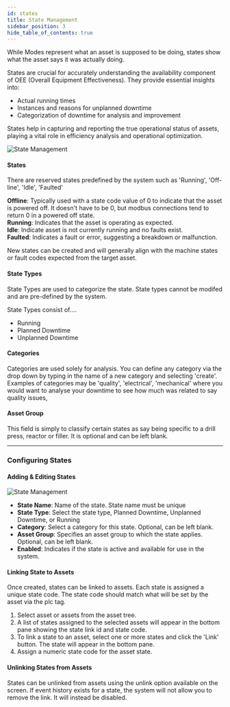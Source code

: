 ```yaml
---
id: states
title: State Management
sidebar_position: 3
hide_table_of_contents: true
---
```

While Modes represent what an asset is supposed to be doing, states show what the asset says it was actually doing. 

States are crucial for accurately understanding the availability component of OEE (Overall Equipment Effectiveness). They provide essential insights into:
- Actual running times
- Instances and reasons for unplanned downtime
- Categorization of downtime for analysis and improvement

States help in capturing and reporting the true operational status of assets, playing a vital role in efficiency analysis and operational optimization.

![State Management](/img/assetConfig/state-table-config.png)

#### States
There are reserved states predefined by the system such as 'Running', 'Off-line', 'Idle', 'Faulted'

**Offline**: Typically used with a state code value of 0 to indicate that the asset is powered off. It doesn't have to be 0, but modbus connections tend to return 0 in a powered off state.<br />
**Running**: Indicates that the asset is operating as expected.<br />
**Idle**: Indicate asset is not currently running and no faults exist.<br />
**Faulted**: Indicates a fault or error, suggesting a breakdown or malfunction.

New states can be created and will generally align with the machine states or fault codes expected from the target asset.

#### State Types
State Types are used to categorize the state. State types cannot be modifed and are pre-defined by the system. 

State Types consist of....
* Running
* Planned Downtime
* Unplanned Downtime

#### Categories
Categories are used solely for analysis. You can define any category via the drop down by typing in the name of a new category and selecting 'create'.
Examples of categories may be 'quality', 'electrical', 'mechanical' where you would want to analyse your downtime to see how much was related to say quality issues,

#### Asset Group
This field is simply to classify certain states as say being specific to a drill press, reactor or filler. It is optional and can be left blank.

***
### Configuring States

#### Adding & Editing States

![State Management](/img/assetConfig/state-config.png)

* **State Name**: Name of the state. State name must be unique
* **State Type**: Select the state type, Planned Downtime, Unplanned Downtime, or Running
* **Category**: Select a category for this state. Optional, can be left blank.<br />
* **Asset Group**: Specifies an asset group to which the state applies. Optional, can be left blank.<br />
* **Enabled**: Indicates if the state is active and available for use in the system.

#### Linking State to Assets
Once created, states can be linked to assets. Each state is assigned a unique state code.
The state code should match what will be set by the asset via the plc tag.

1. Select asset or assets from the asset tree.
2. A list of states assigned to the selected assets will appear in the bottom pane showing the state link id and state code.
3. To link a state to an asset, select one or more states and click the 'Link' button. The state will appear in the bottom pane.
4. Assign a numeric state code for the asset state.

#### Unlinking States from Assets
States can be unlinked from assets using the unlink option available on the screen. If event history exists for a state, the system will not allow you to remove the link.
It will instead be disabled.
